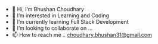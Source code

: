 - 👋 Hi, I’m Bhushan Choudhary
- 👀 I’m interested in Learning and Coding
- 🌱 I’m currently learning Full Stack Development
- 💞️ I’m looking to collaborate on ...
- 📫 How to reach me .. choudhary.bhushan31@gmail.com

<!---
74927bhushan/74927bhushan is a ✨ special ✨ repository because its `README.md` (this file) appears on your GitHub profile.
You can click the Preview link to take a look at your changes.
--->
